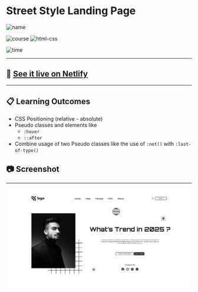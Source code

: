 # Street Style Landing Page

![name](https://img.shields.io/badge/Khurram-Iqbal-blue)

![course](https://img.shields.io/badge/-full--stack--js--bootcamp-red)
![html-css](https://img.shields.io/badge/HTML%20%2F%20CSS-Project--1-green)

![time](https://img.shields.io/badge/time--to--complete-5--hrs--approx.-yellowgreen)

---
## :link: [See it live on Netlify]() 

---

## :clipboard: Learning Outcomes 

- CSS Positioning (relative - absolute)
- Pseudo classes and elements like
    - `:hover`
    - `::after`
- Combine usage of two Pseudo classes like the use of `:not()` with `:last-of-type()`

## :camera: Screenshot
---

![screenshot](./screentshot-project1.png)
